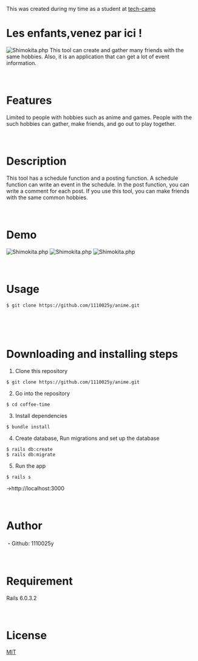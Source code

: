 This was created during my time as a student at [tech-camp](https://tech-camp.in/) 

# Les enfants,venez par ici !
![Shimokita.php](https://i.gyazo.com/12738af2c871d44924408a4a1034c4eb.jpg)
This tool can create and gather many friends with the same hobbies.
Also, it is an application that can get a lot of event information.
<br>
<br>
<br>

# Features
Limited to people with hobbies such as anime and games.
People with the such hobbies can gather, make friends, and go out to play together.
<br>
<br>
<br>

# Description
This tool has a schedule function and a posting function.
A schedule function can write an event in the schedule.
In the post function, you can write a comment for each post.
If you use this tool, you can make friends with the same common hobbies.
<br>
<br>
<br>

# Demo
![Shimokita.php](https://i.gyazo.com/c57ff5240c73e74c12bf7cf82da5bde8.gif)
![Shimokita.php](https://i.gyazo.com/cd95844f78a850284c065d64ad92cd9a.gif)
![Shimokita.php](https://i.gyazo.com/6521950fd2ad60de21ae610302a911ea.gif)
<br>
<br>
<br>

# Usage
```
$ git clone https://github.com/1110025y/anime.git
```

<br>
<br>
<br>

# Downloading and installing steps
1. Clone this repository
```
$ git clone https://github.com/1110025y/anime.git
```

2. Go into the repository
```
$ cd coffee-time
```

3. Install dependencies
```
$ bundle install
```

4. Create database, Run migrations and set up the database
```
$ rails db:create
$ rails db:migrate
```

5. Run the app
```
$ rails s
```
→http://localhost:3000
<br>
<br>
<br>

# Author
・Github: 1110025y
<br>
<br>
<br>

# Requirement
Rails 6.0.3.2
<br>
<br>
<br>

# License
[MIT](https://choosealicense.com/licenses/mit/) 